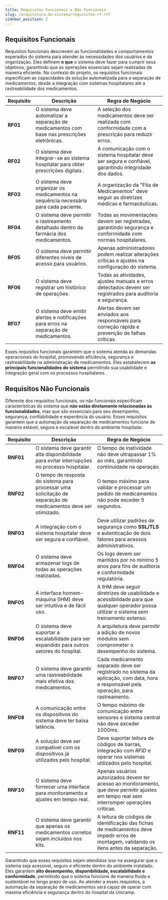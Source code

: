 ```yaml
---
title: Requisitos Funcionais e Não Funcionais
slug: /arquitetura-do-sistema/requisitos-rf-rnf
sidebar_position: 2
---
```



## Requisitos Funcionais

Requisitos funcionais descrevem as funcionalidades e comportamentos esperados do sistema para atender às necessidades dos usuários e da organização. Eles definem **o que** o sistema deve fazer para cumprir seus objetivos, garantindo que as operações essenciais sejam realizadas de maneira eficiente. No contexto do projeto, os requisitos funcionais especificam as capacidades da solução automatizada para a separação de medicamentos, desde a integração com sistemas hospitalares até a rastreabilidade dos medicamentos.


| Requisito | Descrição | Regra de Negócio |
| --- | --- | --- |
| **RF01** | O sistema deve automatizar a separação de medicamentos com base nas prescrições eletrônicas. | A seleção dos medicamentos deve ser realizada com conformidade com a prescrição para reduzir erros. |
| **RF02** | O sistema deve integrar-se ao sistema hospitalar para obter prescrições digitais . | A comunicação com o sistema hospitalar deve ser segura e confiável, garantindo integridade dos dados. |
| **RF03** | O sistema deve organizar os medicamentos na sequência necessária para cada paciente. | A organização da "Fita de Medicamentos" deve seguir as diretrizes médicas e farmacêuticas. |
| **RF04** | O sistema deve permitir o rastreamento detalhado dentro da farmácia dos medicamentos. | Todas as movimentações devem ser registradas, garantindo segurança e conformidade com normas hospitalares. |
| **RF05** | O sistema deve permitir diferentes níveis de acesso para usuários. | Apenas administradores podem realizar alterações críticas e ajustes na configuração do sistema. |
| **RF06** | O sistema deve registrar um histórico de operações. | Todas as atividades, ajustes manuais e erros detectados devem ser registrados para auditoria e segurança. |
| **RF07** | O sistema deve emitir alertas e notificações para erros na separação de medicamentos. | Alertas devem ser enviados aos responsáveis para correção rápida e prevenção de falhas críticas. |


Esses requisitos funcionais garantem que o sistema atenda às demandas operacionais do hospital, promovendo eficiência, segurança e rastreabilidade na administração de medicamentos. Eles estabelecem **as principais funcionalidades do sistema** permitindo sua usabilidade e integração geral com os processos hospitalares.

## Requisitos Não Funcionais

Diferente dos requisitos funcionais, os não funcionais especificam características do sistema que **não estão diretamente relacionadas às funcionalidades**, mas que são essenciais para seu desempenho, segurança, confiabilidade e experiência do usuário. Esses requisitos garantem que a automação da separação de medicamentos funcione de maneira estável, segura e escalável dentro do ambiente hospitalar.

| Requisito | Descrição | Regra de Negócio |
| --- | --- | --- |
| **RNF01** | O sistema deve garantir alta disponibilidade para evitar interrupções no processo hospitalar. | O tempo de inatividade não deve ultrapassar 1% ao mês, garantindo continuidade na operação. |
| **RNF02** | O tempo de resposta do sistema para processar uma solicitação de separação de medicamentos deve ser otimizado. | O tempo máximo para validar e processar um pedido de medicamentos não pode exceder 5 segundos. |
| **RNF03** | A integração com o sistema hospitalar deve ser segura e confiável. | Deve utilizar padrões de segurança como **SSL/TLS** e autenticação de dois fatores para acessos administrativos. |
| **RNF04** | O sistema deve armazenar logs de todas as operações realizadas. | Os logs devem ser mantidos por no mínimo 5 anos para fins de auditoria e conformidade regulatória. |
| **RNF05** | A interface homem-máquina (IHM) deve ser intuitiva e de fácil uso. | A IHM deve seguir diretrizes de usabilidade e acessibilidade para que qualquer operador possa utilizar o sistema sem treinamento extenso. |
| **RNF06** | O sistema deve suportar a escalabilidade para ser expandido para outros setores do hospital. | A arquitetura deve permitir a adição de novos módulos sem comprometer o desempenho do sistema. |
| **RNF07** | O sistema deve garantir uma rastreabilidade mais efetiva dos medicamentos. | Cada medicamento separado deve ser registrado no sistema da aplicação, com data, hora e responsável pela operação, para rastreamento. |
| **RNF08** | A comunicação entre os dispositivos do sistema deve ter baixa latência. | O tempo máximo de comunicação entre sensores e sistema central não deve exceder 1000ms. |
| **RNF09** | A solução deve ser compatível com os dispositivos já utilizados pelo hospital. | Deve suportar leitura de códigos de barras, integração com *RFID* e operar nos sistemas utilizados pelo hospital. |
| **RNF10** | O sistema deve fornecer uma interface para monitoramento e ajustes em tempo real. | Apenas usuários autorizados devem ter acesso ao monitoramento, que deve permitir ajustes em tempo real sem interromper operações críticas. |
| **RNF11** | O sistema deve garantir que apenas os medicamentos corretos sejam incluídos nos kits. | A leitura de códigos de identificação das fichas de medicamentos deve impedir erros de montagem, validando os itens antes da separação. |



Garantindo que esses requisitos sejam atendidos isso ira assegurar que o sistema seja acessivel, seguro e eficiente dentro do ambiente instalado. Eles garantem **alto desempenho, disponibilidade, escalabilidade e conformidade**, permitindo que o sistema funcione de maneira fluida e sustentável no longo prazo de uso. Ao atender a esses requisitos, a automação da separação de medicamentos será capaz de operar com máxima eficiência e segurança dentro do hospital da Unicamp.
